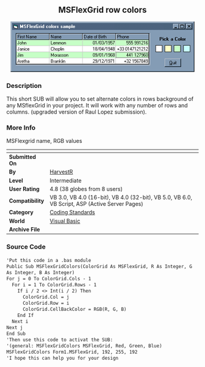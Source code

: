 ﻿<div align="center">

## MSFlexGrid row colors

<img src="PIC20007192152202236.gif">
</div>

### Description

This short SUB will allow you to set alternate colors in rows background of any MSflexGrid in your project. It will work with any number of rows and columns. (upgraded version of Raul Lopez submission).
 
### More Info
 
MSFlexgrid name, RGB values


<span>             |<span>
---                |---
**Submitted On**   |
**By**             |[HarvestR](https://github.com/Planet-Source-Code/PSCIndex/blob/master/ByAuthor/harvestr.md)
**Level**          |Intermediate
**User Rating**    |4.8 (38 globes from 8 users)
**Compatibility**  |VB 3\.0, VB 4\.0 \(16\-bit\), VB 4\.0 \(32\-bit\), VB 5\.0, VB 6\.0, VB Script, ASP \(Active Server Pages\) 
**Category**       |[Coding Standards](https://github.com/Planet-Source-Code/PSCIndex/blob/master/ByCategory/coding-standards__1-43.md)
**World**          |[Visual Basic](https://github.com/Planet-Source-Code/PSCIndex/blob/master/ByWorld/visual-basic.md)
**Archive File**   |[](https://github.com/Planet-Source-Code/harvestr-msflexgrid-row-colors__1-9896/archive/master.zip)





### Source Code

```
'Put this code in a .bas module
Public Sub MSFlexGridColors(ColorGrid As MSFlexGrid, R As Integer, G As Integer, B As Integer)
For j = 0 To ColorGrid.Cols - 1
  For i = 1 To ColorGrid.Rows - 1
    If i / 2 <> Int(i / 2) Then
      ColorGrid.Col = j
      ColorGrid.Row = i
      ColorGrid.CellBackColor = RGB(R, G, B)
    End If
  Next i
Next j
End Sub
'Then use this code to activat the SUB:
'(general: MSFlexGridColors MSFlexGrid, Red, Green, Blue)
MSFlexGridColors Form1.MSFlexGrid, 192, 255, 192
'I hope this can help you for your design
```

